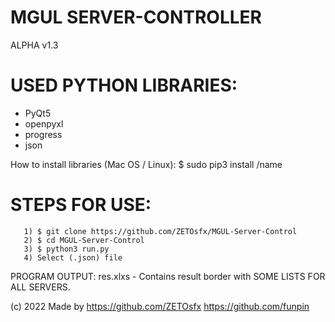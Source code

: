 # MGUL SERVER-CONTROLLER

ALPHA v1.3

# USED PYTHON LIBRARIES:

- PyQt5
- openpyxl
- progress
- json

How to install libraries (Mac OS / Linux):
$ sudo pip3 install /name

# STEPS FOR USE:

       1) $ git clone https://github.com/ZETOsfx/MGUL-Server-Control
       2) $ cd MGUL-Server-Control
       3) $ python3 run.py
       4) Select (.json) file

PROGRAM OUTPUT: res.xlxs - Contains result border with SOME LISTS FOR ALL SERVERS.

(c) 2022 Made by https://github.com/ZETOsfx
https://github.com/funpin
